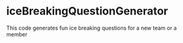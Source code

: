 # iceBreakingQuestionGenerator
This code generates fun ice breaking questions for a new team or a member
